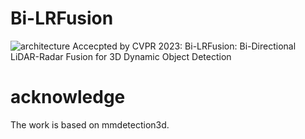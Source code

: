 # Bi-LRFusion
![architecture](https://github.com/JessieW0806/Bi-LRFusion/assets/41107905/45bda65d-cb85-419e-9f46-0347e303c3e7)
Accecpted by CVPR 2023: Bi-LRFusion: Bi-Directional LiDAR-Radar Fusion for 3D Dynamic Object Detection

# acknowledge
The work is based on mmdetection3d.
